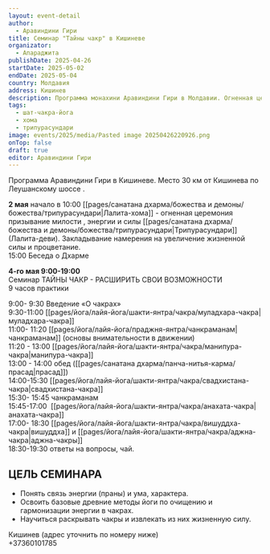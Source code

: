 ```yaml
---
layout: event-detail
author:
  - Аравиндини Гири
title: Семинар "Тайны чакр" в Кишиневе
organizator:
  - Апараджита
publishDate: 2025-04-26
startDate: 2025-05-02
endDate: 2025-05-04
country: Молдавия
address: Кишинев
description: Программа монахини Аравиндини Гири в Молдавии. Огненная церемония- Лалита-хома, семинар "Тайны чакр. Расширить свои возможности", Беседы о Дхарме.
tags:
  - шат-чакра-йога
  - хома
  - трипурасундари
image: events/2025/media/Pasted image 20250426220926.png
onTop: false
draft: true
editor: Аравиндини Гири
---
```

Программа Аравиндини Гири в Кишиневе. Место 30 км от Кишинева по Леушанскому шоссе .

**2 мая**
начало в 10:00 [[pages/санатана дхарма/божества и демоны/божества/трипурасундари|Лалита-хома]]  - огненная церемония призывание милости , энергии и силы [[pages/санатана дхарма/божества и демоны/божества/трипурасундари|Трипурасундари]] (Лалита-деви). Закладывание намерения на увеличение жизненной силы и процветание. \
15:00 Беседа о Дхарме 

**4-го мая 9:00-19:00** \
Семинар ТАЙНЫ ЧАКР - РАСШИРИТЬ СВОИ ВОЗМОЖНОСТИ \
9 часов практики

9:00- 9:30 Введение «О чакрах» \
9:30-11:00 [[pages/йога/лайя-йога/шакти-янтра/чакра/муладхара-чакра|муладхара-чакра]] \
11:00- 11:20 [[pages/йога/лайя-йога/праджня-янтра/чанкраманам|чанкраманам]] (основы внимательности в движении) \
11:20 - 13:00 [[pages/йога/лайя-йога/шакти-янтра/чакра/манипура-чакра|манипура-чакра]] \
13:00 - 14:00 обед ([[pages/санатана дхарма/панча-нитья-карма/прасад|прасад]]) \
14:00-15:30 [[pages/йога/лайя-йога/шакти-янтра/чакра/свадхистана-чакра|свадхистана-чакра]] \
15:30- 15:45 чанкраманам \
15:45-17:00  [[pages/йога/лайя-йога/шакти-янтра/чакра/анахата-чакра|анахата-чакра]] \
17:00- 18:30 [[pages/йога/лайя-йога/шакти-янтра/чакра/вишуддха-чакра|вишуддха]] и [[pages/йога/лайя-йога/шакти-янтра/чакра/аджна-чакра|аджна-чакры]] \
18:30-19:30 ответы на вопросы, чай.
## ЦЕЛЬ СЕМИНАРА
- Понять связь энергии (праны) и ума, характера.
- Освоить базовые древние методы йоги по очищению и гармонизации энергии в чакрах.
- Научиться раскрывать чакры и извлекать из них жизненную силу.

Кишинев (адрес уточнить по номеру ниже)\
+37360101785
